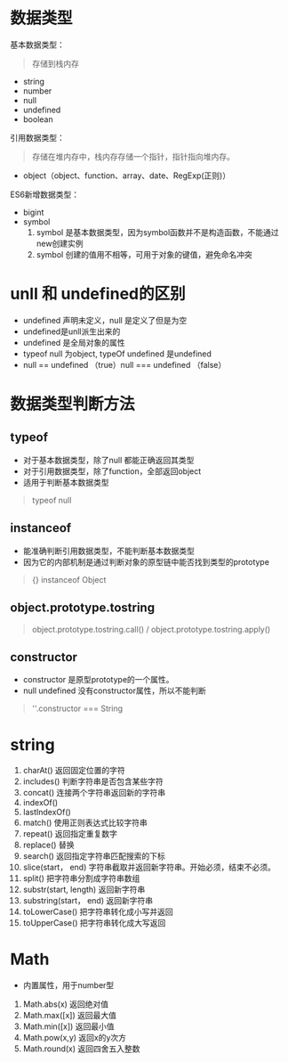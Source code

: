 # 数据类型
基本数据类型：
> 存储到栈内存
 - string
 - number
 - null
 - undefined
 - boolean

引用数据类型：
> 存储在堆内存中，栈内存存储一个指针，指针指向堆内存。
 - object（object、function、array、date、RegExp(正则)）

ES6新增数据类型：
 - bigint
 - symbol
	1. symbol 是基本数据类型，因为symbol函数并不是构造函数，不能通过new创建实例
	2. symbol 创建的值用不相等，可用于对象的键值，避免命名冲突  


# unll 和 undefined的区别
  - undefined 声明未定义，null 是定义了但是为空
  - undefined是unll派生出来的
  - undefined 是全局对象的属性
  - typeof null 为object, typeOf undefined 是undefined
  - null == undefined （true）null === undefined （false）
# 数据类型判断方法
## typeof 
  - 对于基本数据类型，除了null 都能正确返回其类型
  - 对于引用数据类型，除了function，全部返回object
  - 适用于判断基本数据类型
  > typeof null

## instanceof
  - 能准确判断引用数据类型，不能判断基本数据类型
  - 因为它的内部机制是通过判断对象的原型链中能否找到类型的prototype
  > {} instanceof Object

## object.prototype.tostring
  > object.prototype.tostring.call() / object.prototype.tostring.apply()

## constructor
  - constructor 是原型prototype的一个属性。
  - null undefined 没有constructor属性，所以不能判断
  > ''.constructor === String

# string
1. charAt() 返回固定位置的字符
2. includes() 判断字符串是否包含某些字符
3. concat() 连接两个字符串返回新的字符串
4. indexOf() 
5. lastIndexOf()
6. match() 使用正则表达式比较字符串
7. repeat() 返回指定重复数字
8. replace() 替换
9. search() 返回指定字符串匹配搜索的下标
10. slice(start， end) 字符串截取并返回新字符串。开始必须，结束不必须。
11. split() 把字符串分割成字符串数组
12. substr(start, length) 返回新字符串
13. substring(start， end)  返回新字符串
14. toLowerCase() 把字符串转化成小写并返回
15. toUpperCase() 把字符串转化成大写返回


# Math
 - 内置属性，用于number型
 1. Math.abs(x) 返回绝对值
 2. Math.max([x]) 返回最大值
 3. Math.min([x]) 返回最小值
 4. Math.pow(x,y) 返回x的y次方
 5. Math.round(x) 返回四舍五入整数
 
